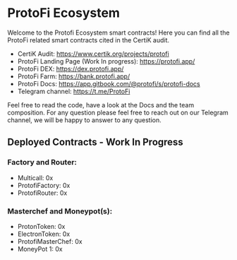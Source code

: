 # ProtoFi Ecosystem

Welcome to the Protofi Ecosystem smart contracts!
Here you can find all the ProtoFi related smart contracts cited in the CertiK audit.

- CertiK Audit: https://www.certik.org/projects/protofi
- ProtoFi Landing Page (Work In progress): https://protofi.app/
- ProtoFi DEX: https://dex.protofi.app/
- ProtoFi Farm: https://bank.protofi.app/
- ProtoFi Docs: https://app.gitbook.com/@protofi/s/protofi-docs
- Telegram channel: https://t.me/ProtoFi

Feel free to read the code, have a look at the Docs and the team composition.
For any question please feel free to reach out on our Telegram channel, we will be happy to answer to any question.


## Deployed Contracts - Work In Progress

### Factory and Router:

- Multicall: 0x
- ProtofiFactory: 0x
- ProtofiRouter: 0x

### Masterchef and Moneypot(s):

- ProtonToken: 0x
- ElectronToken: 0x
- ProtofiMasterChef: 0x
- MoneyPot 1: 0x
